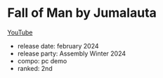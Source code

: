 # Fall of Man by Jumalauta

[YouTube](https://www.youtube.com/watch?v=kQdD90eKuZg)

- release date: february 2024
- release party: Assembly Winter 2024
- compo: pc demo
- ranked: 2nd


